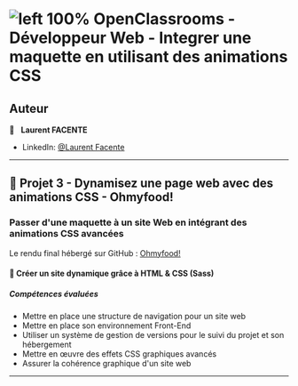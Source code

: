 # ![left 100%](https://github.com/thierry-laval/archives/blob/master/images/Logo_OpenClassrooms.png?raw=true) OpenClassrooms - Développeur Web - Integrer une maquette en utilisant des animations CSS

## Auteur

👤 &nbsp; **Laurent FACENTE**

* LinkedIn: [@Laurent Facente](https://www.linkedin.com/in/laurent-facente-52642a232/ "Visitez mon profil LinkedIn")

***
## 📎 Projet 3 - Dynamisez une page web avec des animations CSS - Ohmyfood!

### Passer d'une maquette à un site Web en intégrant des animations CSS avancées

Le rendu final hébergé sur GitHub : [Ohmyfood!](https://laurentfacente.github.io/Oh-My-Food/)

#### 🔨 Créer un site dynamique grâce à HTML & CSS (Sass)

##### Compétences évaluées

* Mettre en place une structure de navigation pour un site web
* Mettre en place son environnement Front-End
* Utiliser un système de gestion de versions pour le suivi du projet et son hébergement
* Mettre en œuvre des effets CSS graphiques avancés
* Assurer la cohérence graphique d'un site web

***
